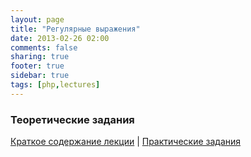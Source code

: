 ```yaml
---
layout: page
title: "Регулярные выражения"
date: 2013-02-26 02:00
comments: false
sharing: true
footer: true
sidebar: true
tags: [php,lectures]
---
```

### Теоретические задания

[Краткое содержание лекции](06-regular-expressions.html) |
[Практические задания](06-regular-expressions-practical-tasks.html)

